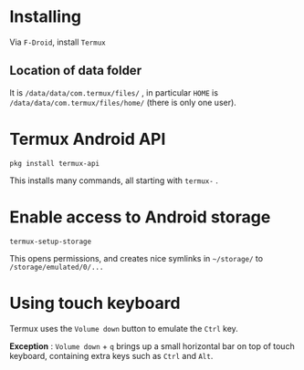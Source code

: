Installing
==========

Via `F-Droid`, install `Termux` 

Location of data folder
-----------------------

It is `/data/data/com.termux/files/` , in particular `HOME` is `/data/data/com.termux/files/home/` (there is only one user).

Termux Android API
==================

    pkg install termux-api

This installs many commands, all starting with `termux-` .

Enable access to Android storage
================================

    termux-setup-storage

This opens permissions, and creates nice symlinks in `~/storage/` to `/storage/emulated/0/...`

Using touch keyboard
====================

Termux uses the `Volume down` button to emulate the `Ctrl` key.

__Exception__ :   `Volume down` + `q` brings up a small horizontal bar on top of 
touch keyboard, containing extra keys such as `Ctrl` and `Alt`.

